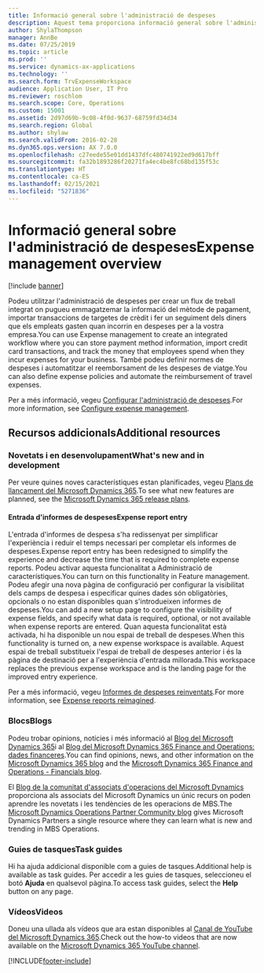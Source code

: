 ```yaml
---
title: Informació general sobre l'administració de despeses
description: Aquest tema proporciona informació general sobre l'administració de despeses i enllaços a recursos addicionals. Podeu utilitzar l'administració de despeses per crear un flux de treball integrat on pugueu emmagatzemar la informació del mètode de pagament, importar transaccions de targetes de crèdit i fer un seguiment dels diners que els empleats gasten quan incorrin en despeses per a la vostra empresa.
author: ShylaThompson
manager: AnnBe
ms.date: 07/25/2019
ms.topic: article
ms.prod: ''
ms.service: dynamics-ax-applications
ms.technology: ''
ms.search.form: TrvExpenseWorkspace
audience: Application User, IT Pro
ms.reviewer: roschlom
ms.search.scope: Core, Operations
ms.custom: 15001
ms.assetid: 2d97d69b-9c08-4f0d-9637-68759fd34d34
ms.search.region: Global
ms.author: shylaw
ms.search.validFrom: 2016-02-28
ms.dyn365.ops.version: AX 7.0.0
ms.openlocfilehash: c27eede55e01dd1437dfc480741922ed9d617bff
ms.sourcegitcommit: fa32b1893286f20271fa4ec4be8fc68bd135f53c
ms.translationtype: HT
ms.contentlocale: ca-ES
ms.lasthandoff: 02/15/2021
ms.locfileid: "5271836"
---
```

# <a name="expense-management-overview"></a><span data-ttu-id="6216f-104">Informació general sobre l'administració de despeses</span><span class="sxs-lookup"><span data-stu-id="6216f-104">Expense management overview</span></span>

[!include [banner](../includes/banner.md)]

<span data-ttu-id="6216f-105">Podeu utilitzar l'administració de despeses per crear un flux de treball integrat on pugueu emmagatzemar la informació del mètode de pagament, importar transaccions de targetes de crèdit i fer un seguiment dels diners que els empleats gasten quan incorrin en despeses per a la vostra empresa.</span><span class="sxs-lookup"><span data-stu-id="6216f-105">You can use Expense management to create an integrated workflow where you can store payment method information, import credit card transactions, and track the money that employees spend when they incur expenses for your business.</span></span> <span data-ttu-id="6216f-106">També podeu definir normes de despeses i automatitzar el reemborsament de les despeses de viatge.</span><span class="sxs-lookup"><span data-stu-id="6216f-106">You can also define expense policies and automate the reimbursement of travel expenses.</span></span>

<span data-ttu-id="6216f-107">Per a més informació, vegeu [Configurar l'administració de despeses](plan-expense-management.md).</span><span class="sxs-lookup"><span data-stu-id="6216f-107">For more information, see [Configure expense management](plan-expense-management.md).</span></span>

## <a name="additional-resources"></a><span data-ttu-id="6216f-108">Recursos addicionals</span><span class="sxs-lookup"><span data-stu-id="6216f-108">Additional resources</span></span>

### <a name="whats-new-and-in-development"></a><span data-ttu-id="6216f-109">Novetats i en desenvolupament</span><span class="sxs-lookup"><span data-stu-id="6216f-109">What's new and in development</span></span>

<span data-ttu-id="6216f-110">Per veure quines noves característiques estan planificades, vegeu [Plans de llançament del Microsoft Dynamics 365](https://go.microsoft.com/fwlink/?linkid=2010158).</span><span class="sxs-lookup"><span data-stu-id="6216f-110">To see what new features are planned, see the [Microsoft Dynamics 365 release plans](https://go.microsoft.com/fwlink/?linkid=2010158).</span></span>

#### <a name="expense-report-entry"></a><span data-ttu-id="6216f-111">Entrada d'informes de despeses</span><span class="sxs-lookup"><span data-stu-id="6216f-111">Expense report entry</span></span>

<span data-ttu-id="6216f-112">L'entrada d'informes de despesa s'ha redissenyat per simplificar l'experiència i reduir el temps necessari per completar els informes de despeses.</span><span class="sxs-lookup"><span data-stu-id="6216f-112">Expense report entry has been redesigned to simplify the experience and decrease the time that is required to complete expense reports.</span></span> <span data-ttu-id="6216f-113">Podeu activar aquesta funcionalitat a Administració de característiques.</span><span class="sxs-lookup"><span data-stu-id="6216f-113">You can turn on this functionality in Feature management.</span></span> <span data-ttu-id="6216f-114">Podeu afegir una nova pàgina de configuració per configurar la visibilitat dels camps de despesa i especificar quines dades són obligatòries, opcionals o no estan disponibles quan s'introdueixen informes de despeses.</span><span class="sxs-lookup"><span data-stu-id="6216f-114">You can add a new setup page to configure the visibility of expense fields, and specify what data is required, optional, or not available when expense reports are entered.</span></span> <span data-ttu-id="6216f-115">Quan aquesta funcionalitat està activada, hi ha disponible un nou espai de treball de despeses.</span><span class="sxs-lookup"><span data-stu-id="6216f-115">When this functionality is turned on, a new expense workspace is available.</span></span> <span data-ttu-id="6216f-116">Aquest espai de treball substitueix l'espai de treball de despeses anterior i és la pàgina de destinació per a l'experiència d'entrada millorada.</span><span class="sxs-lookup"><span data-stu-id="6216f-116">This workspace replaces the previous expense workspace and is the landing page for the improved entry experience.</span></span>

<span data-ttu-id="6216f-117">Per a més informació, vegeu [Informes de despeses reinventats](ExpenseWorkspaceNew.md).</span><span class="sxs-lookup"><span data-stu-id="6216f-117">For more information, see [Expense reports reimagined](ExpenseWorkspaceNew.md).</span></span>

### <a name="blogs"></a><span data-ttu-id="6216f-118">Blocs</span><span class="sxs-lookup"><span data-stu-id="6216f-118">Blogs</span></span>

<span data-ttu-id="6216f-119">Podeu trobar opinions, notícies i més informació al [Blog del Microsoft Dynamics 365](https://community.dynamics.com/b/msftdynamicsblog?c=Enterprise)i al [Blog del Microsoft Dynamics 365 Finance and Operations: dades financeres](https://community.dynamics.com/365/financeandoperations/b/financials).</span><span class="sxs-lookup"><span data-stu-id="6216f-119">You can find opinions, news, and other information on the [Microsoft Dynamics 365 blog](https://community.dynamics.com/b/msftdynamicsblog?c=Enterprise) and the [Microsoft Dynamics 365 Finance and Operations - Financials blog](https://community.dynamics.com/365/financeandoperations/b/financials).</span></span>

<span data-ttu-id="6216f-120">El [Blog de la comunitat d'associats d'operacions del Microsoft Dynamics](https://community.dynamics.com/partner/b/operationspartnercommunityblog) proporciona als associats del Microsoft Dynamics un únic recurs on poden aprendre les novetats i les tendències de les operacions de MBS.</span><span class="sxs-lookup"><span data-stu-id="6216f-120">The [Microsoft Dynamics Operations Partner Community blog](https://community.dynamics.com/partner/b/operationspartnercommunityblog) gives Microsoft Dynamics Partners a single resource where they can learn what is new and trending in MBS Operations.</span></span>

### <a name="task-guides"></a><span data-ttu-id="6216f-121">Guies de tasques</span><span class="sxs-lookup"><span data-stu-id="6216f-121">Task guides</span></span>

<span data-ttu-id="6216f-122">Hi ha ajuda addicional disponible com a guies de tasques.</span><span class="sxs-lookup"><span data-stu-id="6216f-122">Additional help is available as task guides.</span></span> <span data-ttu-id="6216f-123">Per accedir a les guies de tasques, seleccioneu el botó **Ajuda** en qualsevol pàgina.</span><span class="sxs-lookup"><span data-stu-id="6216f-123">To access task guides, select the **Help** button on any page.</span></span>

### <a name="videos"></a><span data-ttu-id="6216f-124">Vídeos</span><span class="sxs-lookup"><span data-stu-id="6216f-124">Videos</span></span>

<span data-ttu-id="6216f-125">Doneu una ullada als vídeos que ara estan disponibles al [Canal de YouTube del Microsoft Dynamics 365](https://www.youtube.com/channel/UCJGCg4rB3QSs8y_1FquelBQ).</span><span class="sxs-lookup"><span data-stu-id="6216f-125">Check out the how-to videos that are now available on the [Microsoft Dynamics 365 YouTube channel](https://www.youtube.com/channel/UCJGCg4rB3QSs8y_1FquelBQ).</span></span>


[!INCLUDE[footer-include](../includes/footer-banner.md)]